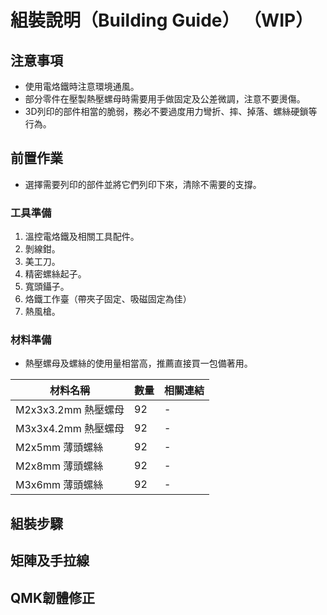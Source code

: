 # 組裝說明（Building Guide） （WIP）

## 注意事項

- 使用電烙鐵時注意環境通風。
- 部分零件在壓製熱壓螺母時需要用手做固定及公差微調，注意不要燙傷。
- 3D列印的部件相當的脆弱，務必不要過度用力彎折、摔、掉落、螺絲硬鎖等行為。

## 前置作業

- 選擇需要列印的部件並將它們列印下來，清除不需要的支撐。

### 工具準備

1. 溫控電烙鐵及相關工具配件。
2. 剝線鉗。
3. 美工刀。
4. 精密螺絲起子。
5. 寬頭鑷子。
6. 烙鐵工作臺（帶夾子固定、吸磁固定為佳）
7. 熱風槍。

### 材料準備

- 熱壓螺母及螺絲的使用量相當高，推薦直接買一包備著用。

| 材料名稱 | 數量 | 相關連結 |
| -------- | ---- | ------ |
| M2x3x3.2mm 熱壓螺母 | 92 | - |
| M3x3x4.2mm 熱壓螺母 | 92 | - |
| M2x5mm 薄頭螺絲 | 92 | - |
| M2x8mm 薄頭螺絲 | 92 | - |
| M3x6mm 薄頭螺絲 | 92 | - |


## 組裝步驟



## 矩陣及手拉線



## QMK韌體修正
